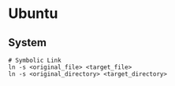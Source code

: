 # Ubuntu

## System

```shell
# Symbolic Link
ln -s <original_file> <target_file>
ln -s <original_directory> <target_directory>
```

